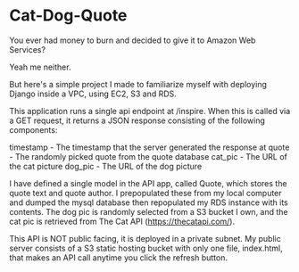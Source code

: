 # Cat-Dog-Quote

You ever had money to burn and decided to give it to Amazon Web Services?

Yeah me neither.

But here's a simple project I made to familiarize myself with deploying Django inside a VPC, using EC2, S3 and RDS.

This application runs a single api endpoint at /inspire. When this is called via a GET request, it returns a JSON response consisting of the following components:

timestamp - The timestamp that the server generated the response at
quote - The randomly picked quote from the quote database
cat_pic - The URL of the cat picture
dog_pic - The URL of the dog picture

I have defined a single model in the API app, called Quote, which stores the quote text and quote author. I prepopulated these from my local computer and dumped the mysql database then repopulated my RDS instance with its contents. The dog pic is randomly selected from a S3 bucket I own, and the cat pic is retrieved from The Cat API (https://thecatapi.com/).

This API is NOT public facing, it is deployed in a private subnet. My public server consists of a S3 static hosting bucket with only one file, index.html, that makes an API call anytime you click the refresh button.